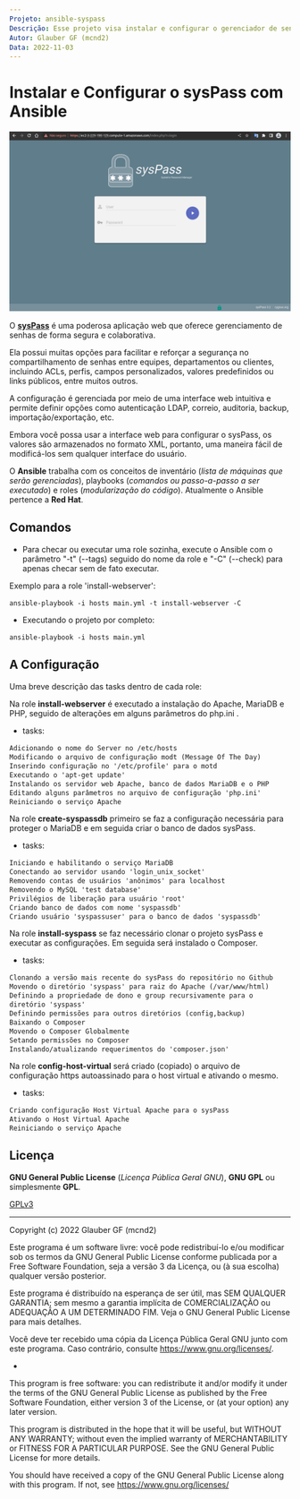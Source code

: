 ```yaml
---
Projeto: ansible-syspass
Descrição: Esse projeto visa instalar e configurar o gerenciador de senha sysPass Será instalado o Apache, MariaDB e PHP. Assim, proteger o MariaDB e criar o banco de dados para o sysPass, clonar o projeto sysPass, executar as configurações e instalar o Composer. Para finalizar, criar a configuração https autoassinado para o host virtual e ativar o mesmo.
Autor: Glauber GF (mcnd2)
Data: 2022-11-03
---
```


# Instalar e Configurar o sysPass com Ansible

![Image](https://github.com/glaubergf/ansible-syspass/blob/main/pictures/login_syspass.png)

O [**sysPass**](https://syspass.org/en) é uma poderosa aplicação web que oferece gerenciamento de senhas de forma segura e colaborativa.

Ela possui muitas opções para facilitar e reforçar a segurança no compartilhamento de senhas entre equipes, departamentos ou clientes, incluindo ACLs, perfis, campos personalizados, valores predefinidos ou links públicos, entre muitos outros.

A configuração é gerenciada por meio de uma interface web intuitiva e permite definir opções como autenticação LDAP, correio, auditoria, backup, importação/exportação, etc.

Embora você possa usar a interface web para configurar o sysPass, os valores são armazenados no formato XML, portanto, uma maneira fácil de modificá-los sem qualquer interface do usuário.

O **Ansible** trabalha com os conceitos de inventário (_lista de máquinas que serão gerenciadas_), playbooks (_comandos ou passo-a-passo a ser executado_) e roles (_modularização do código_). Atualmente o Ansible pertence a **Red Hat**.

## Comandos

* Para checar ou executar uma role sozinha, execute o Ansible com o parâmetro "-t" (--tags) seguido do nome da role e "-C" (--check) para apenas checar sem de fato executar.

Exemplo para a role 'install-webserver':
```
ansible-playbook -i hosts main.yml -t install-webserver -C
```

* Executando o projeto por completo:

```
ansible-playbook -i hosts main.yml
```

## A Configuração

Uma breve descrição das tasks dentro de cada role:

Na role **install-webserver** é executado a instalação do Apache, MariaDB e PHP, seguido de alterações em alguns parâmetros do php.ini .

* tasks:

```
Adicionando o nome do Server no /etc/hosts
Modificando o arquivo de configuração modt (Message Of The Day)
Inserindo configuração no '/etc/profile' para o motd
Executando o 'apt-get update'
Instalando os servidor web Apache, banco de dados MariaDB e o PHP
Editando alguns parâmetros no arquivo de configuração 'php.ini'
Reiniciando o serviço Apache
```

Na role **create-syspassdb** primeiro se faz a configuração necessária para proteger o MariaDB e em seguida criar o banco de dados sysPass.

* tasks:

```
Iniciando e habilitando o serviço MariaDB
Conectando ao servidor usando 'login_unix_socket'
Removendo contas de usuários 'anônimos' para localhost
Removendo o MySQL 'test database'
Privilégios de liberação para usuário 'root'
Criando banco de dados com nome 'syspassdb'
Criando usuário 'syspassuser' para o banco de dados 'syspassdb'
```

Na role **install-syspass** se faz necessário clonar o projeto sysPass e executar as configurações. Em seguida será instalado o Composer.

* tasks:

```
Clonando a versão mais recente do sysPass do repositório no Github
Movendo o diretório 'syspass' para raiz do Apache (/var/www/html)
Definindo a propriedade de dono e group recursivamente para o diretório 'syspass'
Definindo permissões para outros diretórios (config,backup)
Baixando o Composer
Movendo o Composer Globalmente
Setando permissões no Composer
Instalando/atualizando requerimentos do 'composer.json'
```

Na role **config-host-virtual** será criado (copiado) o arquivo de configuração https autoassinado para o host virtual e ativando o mesmo.

* tasks:

```
Criando configuração Host Virtual Apache para o sysPass
Ativando o Host Virtual Apache
Reiniciando o serviço Apache
```

## Licença

**GNU General Public License** (_Licença Pública Geral GNU_), **GNU GPL** ou simplesmente **GPL**.

[GPLv3](https://www.gnu.org/licenses/gpl-3.0.html)

------

Copyright (c) 2022 Glauber GF (mcnd2)

Este programa é um software livre: você pode redistribuí-lo e/ou modificar
sob os termos da GNU General Public License conforme publicada por
a Free Software Foundation, seja a versão 3 da Licença, ou
(à sua escolha) qualquer versão posterior.

Este programa é distribuído na esperança de ser útil,
mas SEM QUALQUER GARANTIA; sem mesmo a garantia implícita de
COMERCIALIZAÇÃO ou ADEQUAÇÃO A UM DETERMINADO FIM. Veja o
GNU General Public License para mais detalhes.

Você deve ter recebido uma cópia da Licença Pública Geral GNU
junto com este programa. Caso contrário, consulte <https://www.gnu.org/licenses/>.

*

This program is free software: you can redistribute it and/or modify
it under the terms of the GNU General Public License as published by
the Free Software Foundation, either version 3 of the License, or
(at your option) any later version.

This program is distributed in the hope that it will be useful,
but WITHOUT ANY WARRANTY; without even the implied warranty of
MERCHANTABILITY or FITNESS FOR A PARTICULAR PURPOSE.  See the
GNU General Public License for more details.

You should have received a copy of the GNU General Public License
along with this program.  If not, see <https://www.gnu.org/licenses/>